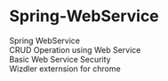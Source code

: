 # Spring-WebService
Spring WebService <br/>
CRUD Operation using Web Service <br/>
Basic Web Service Security <br/>
Wizdler externsion for chrome
